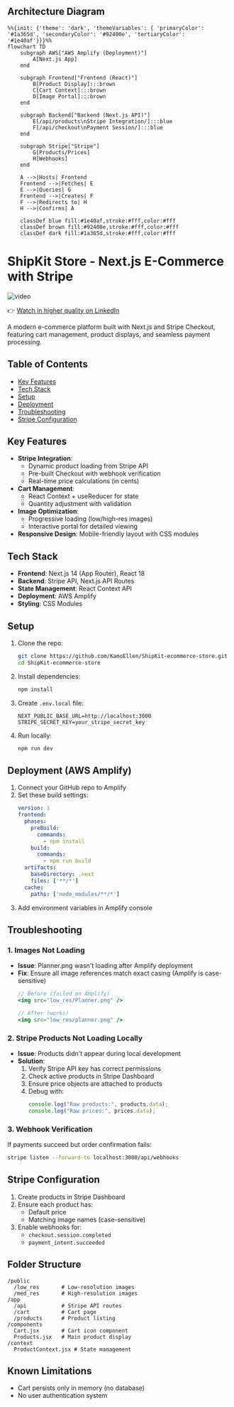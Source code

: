 ## Architecture Diagram
```mermaid
%%{init: {'theme': 'dark', 'themeVariables': { 'primaryColor': '#1a365d', 'secondaryColor': '#92400e', 'tertiaryColor': '#1e40af'}}}%%
flowchart TD
    subgraph AWS["AWS Amplify (Deployment)"]
        A[Next.js App]
    end

    subgraph Frontend["Frontend (React)"]
        B[Product Display]:::brown
        C[Cart Context]:::brown
        D[Image Portal]:::brown
    end

    subgraph Backend["Backend (Next.js API)"]
        E[/api/products\nStripe Integration/]:::blue
        F[/api/checkout\nPayment Session/]:::blue
    end

    subgraph Stripe["Stripe"]
        G[Products/Prices]
        H[Webhooks]
    end

    A -->|Hosts| Frontend
    Frontend -->|Fetches| E
    E -->|Queries| G
    Frontend -->|Creates| F
    F -->|Redirects to| H
    H -->|Confirms| A

    classDef blue fill:#1e40af,stroke:#fff,color:#fff
    classDef brown fill:#92400e,stroke:#fff,color:#fff
    classDef dark fill:#1a365d,stroke:#fff,color:#fff
```

# ShipKit Store - Next.js E-Commerce with Stripe

![video](https://raw.githubusercontent.com/KamoEllen/ShipKit-ecommerce-store/main/demo-1.gif)

👉 [Watch in higher quality on LinkedIn](https://www.linkedin.com/feed/update/urn:li:activity:7349652086994649088)


A modern e-commerce platform built with Next.js and Stripe Checkout, featuring cart management, product displays, and seamless payment processing.

## Table of Contents
- [Key Features](#key-features)
- [Tech Stack](#tech-stack)
- [Setup](#setup)
- [Deployment](#deployment)
- [Troubleshooting](#troubleshooting)
- [Stripe Configuration](#stripe-configuration)

## Key Features
- **Stripe Integration**: 
  - Dynamic product loading from Stripe API
  - Pre-built Checkout with webhook verification
  - Real-time price calculations (in cents)
- **Cart Management**:
  - React Context + useReducer for state
  - Quantity adjustment with validation
- **Image Optimization**:
  - Progressive loading (low/high-res images)
  - Interactive portal for detailed viewing
- **Responsive Design**: Mobile-friendly layout with CSS modules

## Tech Stack
- **Frontend**: Next.js 14 (App Router), React 18
- **Backend**: Stripe API, Next.js API Routes
- **State Management**: React Context API
- **Deployment**: AWS Amplify
- **Styling**: CSS Modules

## Setup
1. Clone the repo:
   ```bash
   git clone https://github.com/KamoEllen/ShipKit-ecommerce-store.git
   cd ShipKit-ecommerce-store
   ```

2. Install dependencies:
   ```bash
   npm install
   ```

3. Create `.env.local` file:
   ```env
   NEXT_PUBLIC_BASE_URL=http://localhost:3000
   STRIPE_SECRET_KEY=your_stripe_secret_key
   ```

4. Run locally:
   ```bash
   npm run dev
   ```

## Deployment (AWS Amplify)
1. Connect your GitHub repo to Amplify
2. Set these build settings:
   ```yaml
   version: 1
   frontend:
     phases:
       preBuild:
         commands:
           - npm install
       build:
         commands:
           - npm run build
     artifacts:
       baseDirectory: .next
       files: ['**/*']
     cache:
       paths: ['node_modules/**/*']
   ```
3. Add environment variables in Amplify console

## Troubleshooting
### 1. Images Not Loading
- **Issue**: Planner.png wasn't loading after Amplify deployment
- **Fix**: Ensure all image references match exact casing (Amplify is case-sensitive)
  ```jsx
  // Before (failed on Amplify)
  <img src="low_res/Planner.png" />
  
  // After (works)
  <img src="low_res/planner.png" />
  ```

### 2. Stripe Products Not Loading Locally
- **Issue**: Products didn't appear during local development
- **Solution**:
  1. Verify Stripe API key has correct permissions
  2. Check active products in Stripe Dashboard
  3. Ensure price objects are attached to products
  4. Debug with:
     ```javascript
     console.log("Raw products:", products.data);
     console.log("Raw prices:", prices.data);
     ```

### 3. Webhook Verification
If payments succeed but order confirmation fails:
```bash
stripe listen --forward-to localhost:3000/api/webhooks
```

## Stripe Configuration
1. Create products in Stripe Dashboard
2. Ensure each product has:
   - Default price
   - Matching image names (case-sensitive)
3. Enable webhooks for:
   - `checkout.session.completed`
   - `payment_intent.succeeded`

## Folder Structure
```
/public
  /low_res       # Low-resolution images
  /med_res       # High-resolution images
/app
  /api           # Stripe API routes
  /cart          # Cart page
  /products      # Product listing
/components
  Cart.jsx       # Cart icon component
  Products.jsx   # Main product display
/context
  ProductContext.jsx # State management
```

## Known Limitations
- Cart persists only in memory (no database)
- No user authentication system
```
